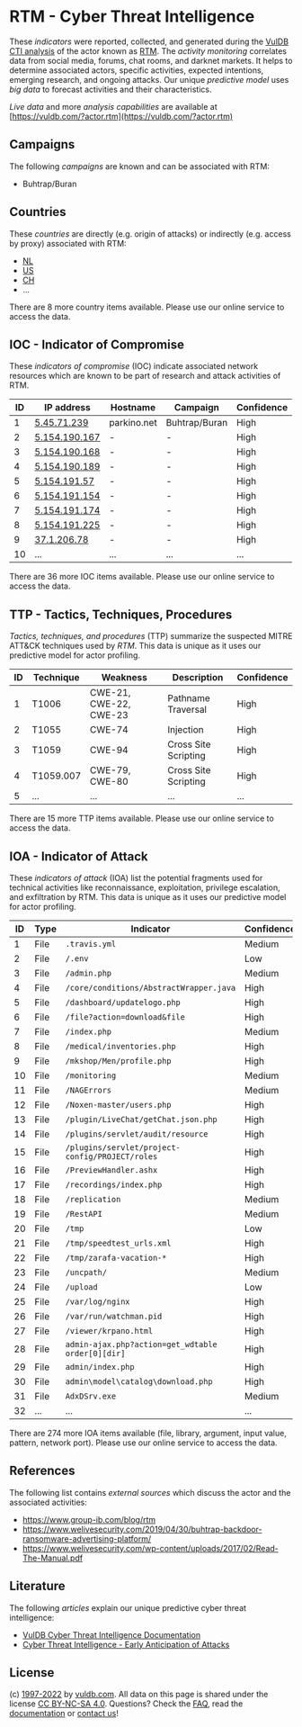 # RTM - Cyber Threat Intelligence

These _indicators_ were reported, collected, and generated during the [VulDB CTI analysis](https://vuldb.com/?kb.cti) of the actor known as [RTM](https://vuldb.com/?actor.rtm). The _activity monitoring_ correlates data from social media, forums, chat rooms, and darknet markets. It helps to determine associated actors, specific activities, expected intentions, emerging research, and ongoing attacks. Our unique _predictive model_ uses _big data_ to forecast activities and their characteristics.

_Live data_ and more _analysis capabilities_ are available at [https://vuldb.com/?actor.rtm](https://vuldb.com/?actor.rtm)

## Campaigns

The following _campaigns_ are known and can be associated with RTM:

* Buhtrap/Buran

## Countries

These _countries_ are directly (e.g. origin of attacks) or indirectly (e.g. access by proxy) associated with RTM:

* [NL](https://vuldb.com/?country.nl)
* [US](https://vuldb.com/?country.us)
* [CH](https://vuldb.com/?country.ch)
* ...

There are 8 more country items available. Please use our online service to access the data.

## IOC - Indicator of Compromise

These _indicators of compromise_ (IOC) indicate associated network resources which are known to be part of research and attack activities of RTM.

ID | IP address | Hostname | Campaign | Confidence
-- | ---------- | -------- | -------- | ----------
1 | [5.45.71.239](https://vuldb.com/?ip.5.45.71.239) | parkino.net | Buhtrap/Buran | High
2 | [5.154.190.167](https://vuldb.com/?ip.5.154.190.167) | - | - | High
3 | [5.154.190.168](https://vuldb.com/?ip.5.154.190.168) | - | - | High
4 | [5.154.190.189](https://vuldb.com/?ip.5.154.190.189) | - | - | High
5 | [5.154.191.57](https://vuldb.com/?ip.5.154.191.57) | - | - | High
6 | [5.154.191.154](https://vuldb.com/?ip.5.154.191.154) | - | - | High
7 | [5.154.191.174](https://vuldb.com/?ip.5.154.191.174) | - | - | High
8 | [5.154.191.225](https://vuldb.com/?ip.5.154.191.225) | - | - | High
9 | [37.1.206.78](https://vuldb.com/?ip.37.1.206.78) | - | - | High
10 | ... | ... | ... | ...

There are 36 more IOC items available. Please use our online service to access the data.

## TTP - Tactics, Techniques, Procedures

_Tactics, techniques, and procedures_ (TTP) summarize the suspected MITRE ATT&CK techniques used by _RTM_. This data is unique as it uses our predictive model for actor profiling.

ID | Technique | Weakness | Description | Confidence
-- | --------- | -------- | ----------- | ----------
1 | T1006 | CWE-21, CWE-22, CWE-23 | Pathname Traversal | High
2 | T1055 | CWE-74 | Injection | High
3 | T1059 | CWE-94 | Cross Site Scripting | High
4 | T1059.007 | CWE-79, CWE-80 | Cross Site Scripting | High
5 | ... | ... | ... | ...

There are 15 more TTP items available. Please use our online service to access the data.

## IOA - Indicator of Attack

These _indicators of attack_ (IOA) list the potential fragments used for technical activities like reconnaissance, exploitation, privilege escalation, and exfiltration by RTM. This data is unique as it uses our predictive model for actor profiling.

ID | Type | Indicator | Confidence
-- | ---- | --------- | ----------
1 | File | `.travis.yml` | Medium
2 | File | `/.env` | Low
3 | File | `/admin.php` | Medium
4 | File | `/core/conditions/AbstractWrapper.java` | High
5 | File | `/dashboard/updatelogo.php` | High
6 | File | `/file?action=download&file` | High
7 | File | `/index.php` | Medium
8 | File | `/medical/inventories.php` | High
9 | File | `/mkshop/Men/profile.php` | High
10 | File | `/monitoring` | Medium
11 | File | `/NAGErrors` | Medium
12 | File | `/Noxen-master/users.php` | High
13 | File | `/plugin/LiveChat/getChat.json.php` | High
14 | File | `/plugins/servlet/audit/resource` | High
15 | File | `/plugins/servlet/project-config/PROJECT/roles` | High
16 | File | `/PreviewHandler.ashx` | High
17 | File | `/recordings/index.php` | High
18 | File | `/replication` | Medium
19 | File | `/RestAPI` | Medium
20 | File | `/tmp` | Low
21 | File | `/tmp/speedtest_urls.xml` | High
22 | File | `/tmp/zarafa-vacation-*` | High
23 | File | `/uncpath/` | Medium
24 | File | `/upload` | Low
25 | File | `/var/log/nginx` | High
26 | File | `/var/run/watchman.pid` | High
27 | File | `/viewer/krpano.html` | High
28 | File | `admin-ajax.php?action=get_wdtable order[0][dir]` | High
29 | File | `admin/index.php` | High
30 | File | `admin\model\catalog\download.php` | High
31 | File | `AdxDSrv.exe` | Medium
32 | ... | ... | ...

There are 274 more IOA items available (file, library, argument, input value, pattern, network port). Please use our online service to access the data.

## References

The following list contains _external sources_ which discuss the actor and the associated activities:

* https://www.group-ib.com/blog/rtm
* https://www.welivesecurity.com/2019/04/30/buhtrap-backdoor-ransomware-advertising-platform/
* https://www.welivesecurity.com/wp-content/uploads/2017/02/Read-The-Manual.pdf

## Literature

The following _articles_ explain our unique predictive cyber threat intelligence:

* [VulDB Cyber Threat Intelligence Documentation](https://vuldb.com/?kb.cti)
* [Cyber Threat Intelligence - Early Anticipation of Attacks](https://www.scip.ch/en/?labs.20201022)

## License

(c) [1997-2022](https://vuldb.com/?kb.changelog) by [vuldb.com](https://vuldb.com/?kb.about). All data on this page is shared under the license [CC BY-NC-SA 4.0](https://creativecommons.org/licenses/by-nc-sa/4.0/). Questions? Check the [FAQ](https://vuldb.com/?kb.faq), read the [documentation](https://vuldb.com/?kb) or [contact us](https://vuldb.com/?contact)!
